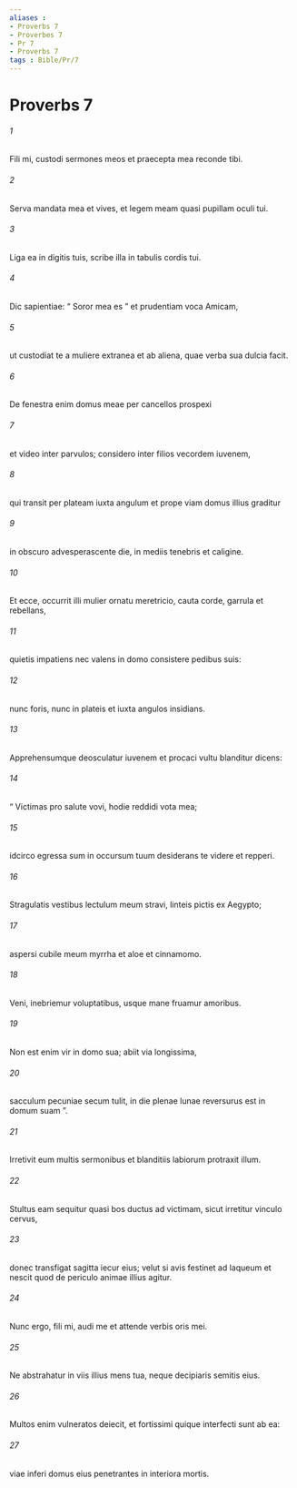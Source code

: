 ```yaml
---
aliases : 
- Proverbs 7
- Proverbes 7
- Pr 7
- Proverbs 7
tags : Bible/Pr/7
---
```


# Proverbs 7

###### 1
Fili mi, custodi sermones meos et praecepta mea reconde tibi.
###### 2
Serva mandata mea et vives, et legem meam quasi pupillam oculi tui.
###### 3
Liga ea in digitis tuis, scribe illa in tabulis cordis tui.
###### 4
Dic sapientiae: “ Soror mea es ” et prudentiam voca Amicam,
###### 5
ut custodiat te a muliere extranea et ab aliena, quae verba sua dulcia facit.
###### 6
De fenestra enim domus meae per cancellos prospexi
###### 7
et video inter parvulos; considero inter filios vecordem iuvenem,
###### 8
qui transit per plateam iuxta angulum et prope viam domus illius graditur
###### 9
in obscuro advesperascente die, in mediis tenebris et caligine.
###### 10
Et ecce, occurrit illi mulier ornatu meretricio, cauta corde, garrula et rebellans,
###### 11
quietis impatiens nec valens in domo consistere pedibus suis:
###### 12
nunc foris, nunc in plateis et iuxta angulos insidians.
###### 13
Apprehensumque deosculatur iuvenem et procaci vultu blanditur dicens:
###### 14
“ Victimas pro salute vovi, hodie reddidi vota mea;
###### 15
idcirco egressa sum in occursum tuum desiderans te videre et repperi.
###### 16
Stragulatis vestibus lectulum meum stravi, linteis pictis ex Aegypto;
###### 17
aspersi cubile meum myrrha et aloe et cinnamomo.
###### 18
Veni, inebriemur voluptatibus, usque mane fruamur amoribus.
###### 19
Non est enim vir in domo sua; abiit via longissima,
###### 20
sacculum pecuniae secum tulit, in die plenae lunae reversurus est in domum suam ”.
###### 21
Irretivit eum multis sermonibus et blanditiis labiorum protraxit illum.
###### 22
Stultus eam sequitur quasi bos ductus ad victimam, sicut irretitur vinculo cervus,
###### 23
donec transfigat sagitta iecur eius; velut si avis festinet ad laqueum et nescit quod de periculo animae illius agitur.
###### 24
Nunc ergo, fili mi, audi me et attende verbis oris mei.
###### 25
Ne abstrahatur in viis illius mens tua, neque decipiaris semitis eius.
###### 26
Multos enim vulneratos deiecit, et fortissimi quique interfecti sunt ab ea:
###### 27
viae inferi domus eius penetrantes in interiora mortis.
